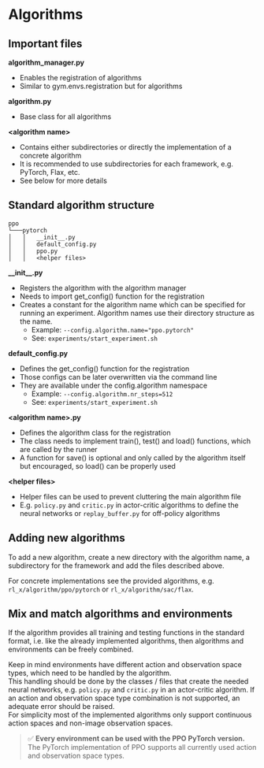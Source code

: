 # Algorithms


## Important files

**algorithm_manager.py**
- Enables the registration of algorithms
- Similar to gym.envs.registration but for algorithms

**algorithm.py**
- Base class for all algorithms

**\<algorithm name\>**
- Contains either subdirectories or directly the implementation of a concrete algorithm
- It is recommended to use subdirectories for each framework, e.g. PyTorch, Flax, etc.
- See below for more details


## Standard algorithm structure
```
ppo
└───pytorch
│   │   __init__.py
│   │   default_config.py
│   │   ppo.py
│   │   <helper files>
```

**\_\_init__.py**
- Registers the algorithm with the algorithm manager
- Needs to import get_config() function for the registration
- Creates a constant for the algorithm name which can be specified for running an experiment. Algorithm names use their directory structure as the name.
    - Example: ```--config.algorithm.name="ppo.pytorch"```
    - See: ```experiments/start_experiment.sh```

**default_config.py**
- Defines the get_config() function for the registration
- Those configs can be later overwritten via the command line
- They are available under the config.algorithm namespace
    - Example: ```--config.algorithm.nr_steps=512```
    - See: ```experiments/start_experiment.sh```

**\<algorithm name\>.py**
- Defines the algorithm class for the registration
- The class needs to implement train(), test() and load() functions, which are called by the runner
- A function for save() is optional and only called by the algorithm itself but encouraged, so load() can be properly used

**\<helper files\>**
- Helper files can be used to prevent cluttering the main algorithm file
- E.g. ```policy.py``` and ```critic.py``` in actor-critic algorithms to define the neural networks or ```replay_buffer.py``` for off-policy algorithms


## Adding new algorithms
To add a new algorithm, create a new directory with the algorithm name, a subdirectory for the framework and add the files described above.

For concrete implementations see the provided algorithms, e.g. ```rl_x/algorithm/ppo/pytorch``` or ```rl_x/algorithm/sac/flax```.


## Mix and match algorithms and environments
If the algorithm provides all training and testing functions in the standard format, i.e. like the already implemented algorithms, then algorithms and environments can be freely combined.  

Keep in mind environments have different action and observation space types, which need to be handled by the algorithm.  
This handling should be done by the classes / files that create the needed neural networks, e.g. ```policy.py``` and ```critic.py``` in an actor-critic algorithm. If an action and observation space type combination is not supported, an adequate error should be raised.  
For simplicity most of the implemented algorithms only support continuous action spaces and non-image observation spaces.  

> ✅ **Every environment can be used with the PPO PyTorch version.** The PyTorch implementation of PPO supports all currently used action and observation space types.
